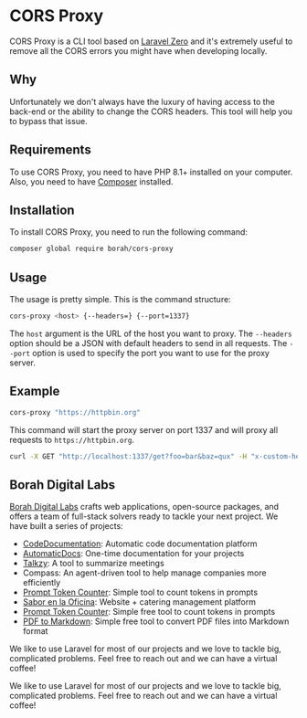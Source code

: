 # CORS Proxy

CORS Proxy is a CLI tool based on [Laravel Zero](https://laravel-zero.com/) and it's extremely useful to remove all the CORS errors you might have when developing locally.

## Why

Unfortunately we don't always have the luxury of having access to the back-end or the ability to change the CORS headers. This tool will help you to bypass that issue.

## Requirements

To use CORS Proxy, you need to have PHP 8.1+ installed on your computer. Also, you need to have [Composer](https://getcomposer.org/) installed.

## Installation

To install CORS Proxy, you need to run the following command:

```bash
composer global require borah/cors-proxy
```

## Usage

The usage is pretty simple. This is the command structure:

```bash
cors-proxy <host> {--headers=} {--port=1337}
```

The `host` argument is the URL of the host you want to proxy. The `--headers` option should be a JSON with default headers to send in all requests. The `--port` option is used to specify the port you want to use for the proxy server.

## Example

```bash
cors-proxy "https://httpbin.org"
```

This command will start the proxy server on port 1337 and will proxy all requests to `https://httpbin.org`.

```bash
curl -X GET "http://localhost:1337/get?foo=bar&baz=qux" -H "x-custom-header: custom value"
```

## Borah Digital Labs
[Borah Digital Labs](https://borah.digital/) crafts web applications, open-source packages, and offers a team of full-stack solvers ready to tackle your next project. We have built a series of projects:

- [CodeDocumentation](https://codedocumentation.app/): Automatic code documentation platform
- [AutomaticDocs](https://automaticdocs.app/): One-time documentation for your projects
- [Talkzy](https://talkzy.app/): A tool to summarize meetings
- Compass: An agent-driven tool to help manage companies more efficiently
- [Prompt Token Counter](https://prompttokencounter.com/): Simple tool to count tokens in prompts
- [Sabor en la Oficina](https://saborenlaoficina.es/): Website + catering management platform
- [Prompt Token Counter](https://www.prompttokencounter.com/): Simple free tool to count tokens in prompts
- [PDF to Markdown](https://pdftomarkdown.app/): Simple free tool to convert PDF files into Markdown format

We like to use Laravel for most of our projects and we love to tackle big, complicated problems. Feel free to reach out and we can have a virtual coffee!

We like to use Laravel for most of our projects and we love to tackle big, complicated problems. Feel free to reach out and we can have a virtual coffee!
